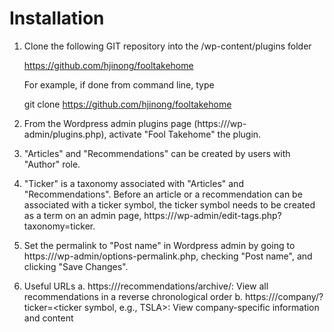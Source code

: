 # Installation
1. Clone the following GIT repository into the /wp-content/plugins folder

    https://github.com/hjinong/fooltakehome
    
    For example, if done from command line, type
    
    git clone https://github.com/hjinong/fooltakehome

2. From the Wordpress admin plugins page (https://<your-site-url>/wp-admin/plugins.php), activate "Fool Takehome" the plugin.

3. "Articles" and "Recommendations" can be created by users with "Author" role.  

4. "Ticker" is a taxonomy associated with "Articles" and "Recommendations".  Before an article or a recommendation can be associated with a ticker symbol, the ticker symbol needs to be created as a term on an admin page, https://<your-site-url>/wp-admin/edit-tags.php?taxonomy=ticker.

5. Set the permalink to "Post name" in Wordpress admin by going to https://<your-site-url>/wp-admin/options-permalink.php, checking "Post name", and clicking "Save Changes".

6. Useful URLs
a. https://<your-site-url>/recommendations/archive/: View all recommendations in a reverse chronological order
b. https://<your-site-url>/company/?ticker=<ticker symbol, e.g., TSLA>: View company-specific information and content



